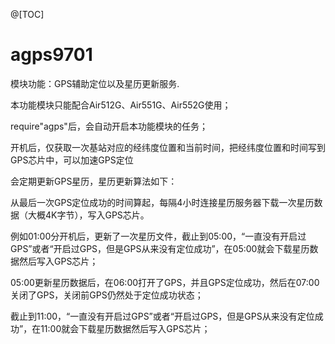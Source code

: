 
@[TOC]

# agps9701

模块功能：GPS辅助定位以及星历更新服务.

本功能模块只能配合Air512G、Air551G、Air552G使用；

require"agps"后，会自动开启本功能模块的任务；

开机后，仅获取一次基站对应的经纬度位置和当前时间，把经纬度位置和时间写到GPS芯片中，可以加速GPS定位

会定期更新GPS星历，星历更新算法如下：

从最后一次GPS定位成功的时间算起，每隔4小时连接星历服务器下载一次星历数据（大概4K字节），写入GPS芯片。

例如01:00分开机后，更新了一次星历文件，截止到05:00，“一直没有开启过GPS”或者“开启过GPS，但是GPS从来没有定位成功”，在05:00就会下载星历数据然后写入GPS芯片；

05:00更新星历数据后，在06:00打开了GPS，并且GPS定位成功，然后在07:00关闭了GPS，关闭前GPS仍然处于定位成功状态；

截止到11:00，“一直没有开启过GPS”或者“开启过GPS，但是GPS从来没有定位成功”，在11:00就会下载星历数据然后写入GPS芯片；
